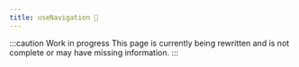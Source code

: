 ```yaml
---
title: useNavigation 🚧
---
```


:::caution Work in progress
This page is currently being rewritten and is not complete or may have missing information.
:::